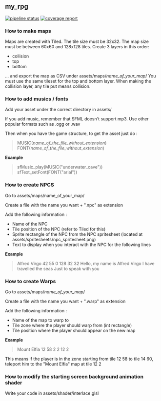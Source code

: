 ## my_rpg

[![pipeline status](https://gitlab.com/julienp17/my_rpg/badges/master/pipeline.svg)](https://gitlab.com/julienp17/my_rpg/commits/master)
[![coverage report](https://gitlab.com/julienp17/my_rpg/badges/master/coverage.svg)](https://gitlab.com/julienp17/my_rpg/commits/master)

### How to make maps
Maps are created with Tiled.
The tile size must be 32x32.
The map size must be between 60x60 and 128x128 tiles.
Create 3 layers in this order:
- collision
- top
- bottom

... and export the map as CSV under assets/maps/*name_of_your_map*/
You must use the same tileset for the top and bottom layer.
When making the collision layer, any tile put means collision.

### How to add musics / fonts
Add your asset under the correct directory in assets/

If you add music, remember that SFML doesn't support mp3. Use other popular formats
such as .ogg or .wav

Then when you have the game structure, to get the asset just do :
> MUSIC(*name_of_the_file_without_extension*)
> FONT(*name_of_the_file_without_extension*)

**Example**
> sfMusic_play(MUSIC("underwater_cave"))
> sfText_setFont(FONT("arial"))


### How to create NPCS
Go to assets/maps/name_of_your_map/

Create a file with the name you want + ".npc" as extension

Add the following information :
- Name of the NPC
- Tile position of the NPC (refer to Tiled for this)
- Sprite rectangle of the NPC from the NPC spritesheet (located at assets/spritesheets/npc_spritesheet.png)
- Text to display when you interact with the NPC for the following lines

**Example**
> Alfred Virgo
> 42 55
> 0 128 32 32
> Hello, my name is Alfred Virgo
> I have travelled the seas
> Just to speak with you

### How to create Warps
Go to assets/maps/*name_of_your_map*/

Create a file with the name you want + ".warp" as extension

Add the following information :
- Name of the map to warp to
- Tile zone where the player should warp from (int rectangle)
- Tile position where the player should appear on the new map

**Example**
> Mount Elfia
> 12 58 2 2
> 12 2

This means if the player is in the zone starting from tile 12 58 to tile 14 60,
teleport him to the "Mount Elfia" map at tile 12 2

### How to modify the starting screen background animation shader
Write your code in assets/shader/interlace.glsl
